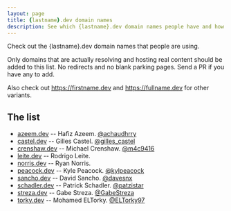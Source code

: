 ```yaml
---
layout: page
title: {lastname}.dev domain names
description: See which {lastname}.dev domain names people have and how they're using them.
---
```


Check out the {lastname}.dev domain names that people are using.

Only domains that are actually resolving and hosting real content should be added to this list. No redirects and no blank parking pages. Send a PR if you have any to add.

Also check out <https://firstname.dev> and <https://fullname.dev> for other variants.

## The list

* [azeem.dev](https://azeem.dev) -- Hafiz Azeem.  [@achaudhrry](https://twitter.com/achaudhrry)
* [castel.dev](https://castel.dev) -- Gilles Castel.  [@gilles_castel](https://twitter.com/gilles_castel)
* [crenshaw.dev](https://crenshaw.dev) -- Michael Crenshaw.  [@m4c9416](https://twitter.com/m4c9416)
* [leite.dev](https://leite.dev) -- Rodrigo Leite.
* [norris.dev](https://norris.dev) -- Ryan Norris.
* [peacock.dev](https://peacock.dev) -- Kyle Peacock.  [@kylpeacock](https://twitter.com/kylpeacock)
* [sancho.dev](https://sancho.dev) -- David Sancho.  [@davesnx](https://twitter.com/davesnx)
* [schadler.dev](https://schadler.dev) -- Patrick Schadler.  [@patzistar](https://twitter.com/patzistar)
* [streza.dev](https://streza.dev) -- Gabe Streza.  [@GabeStreza](https://twitter.com/GabeStreza)
* [torky.dev](https://torky.dev) -- Mohamed ELTorky.  [@ELTorky97](https://twitter.com/ELTorky97)
